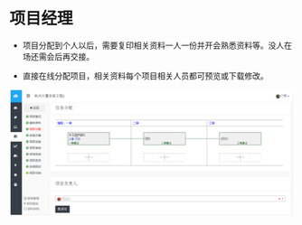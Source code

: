 # 项目经理 #

- 项目分配到个人以后，需要复印相关资料一人一份并开会熟悉资料等。没人在场还需会后再交接。


- 直接在线分配项目，相关资料每个项目相关人员都可预览或下载修改。

![](/assets/3.png)